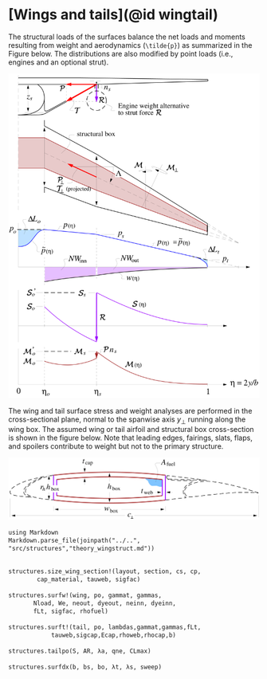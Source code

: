 # [Wings and tails](@id wingtail)

The structural loads of the surfaces balance the net loads and moments resulting from weight and aerodynamics (``\tilde{p}``) as summarized in the Figure below. The distributions are also modified by point loads (i.e., engines and an optional strut).

![](../assets/wingload.png)

The wing and tail surface stress and weight analyses are performed in the cross-sectional plane, normal to the spanwise axis $y_{\scriptscriptstyle \perp}$ running along the wing box. The assumed wing or tail airfoil and structural box cross-section is shown in the figure below. Note that leading edges, fairings, slats, flaps, and spoilers contribute to weight but not to the primary structure.

![](../assets/wingbox.png)

```@eval
using Markdown
Markdown.parse_file(joinpath("../..", "src/structures","theory_wingstruct.md"))
```


```@docs

structures.size_wing_section!(layout, section, cs, cp, 
        cap_material, tauweb, sigfac)

structures.surfw!(wing, po, gammat, gammas, 
       Nload, We, neout, dyeout, neinn, dyeinn,
       fLt, sigfac, rhofuel)

structures.surft!(tail, po, lambdas,gammat,gammas,fLt,
            tauweb,sigcap,Ecap,rhoweb,rhocap,b)

structures.tailpo(S, AR, λa, qne, CLmax)

structures.surfdx(b, bs, bo, λt, λs, sweep)
```
